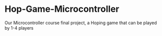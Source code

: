# Hop-Game-Microcontroller
Our Microcontroller course final project, a Hoping game that can be played by 1-4 players
